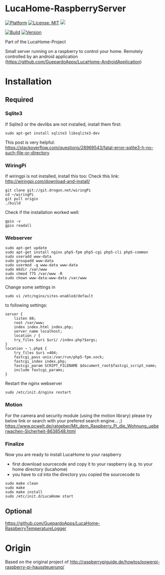 # LucaHome-RaspberryServer

[![Platform](https://img.shields.io/badge/platform-Raspberry-blue.svg)](https://www.raspberrypi.org/)
[![License: MIT](https://img.shields.io/badge/License-MIT-blue.svg)](https://opensource.org/licenses/MIT)
<a target="_blank" href="https://www.paypal.me/GuepardoApps" title="Donate using PayPal"><img src="https://img.shields.io/badge/paypal-donate-blue.svg" /></a>

[![Build](https://img.shields.io/badge/build-WIP-yellow.svg)](https://github.com/Gu3pardo/LucaHome-RaspberryServer/tree/develop)
[![Version](https://img.shields.io/badge/version-v6.0.0.180708alpha7-blue.svg)](https://github.com/Gu3pardo/LucaHome-RaspberryServer/tree/develop)

Part of the LucaHome-Project

Small server running on a raspberry to control your home.
Remotely controlled by an android application (https://github.com/GuepardoApps/LucaHome-AndroidApplication)

# Installation

## Required

### Sqlite3
If Sqlite3 or the devlibs are not installed, install them first:
```
sudo apt-get install sqlite3 libsqlite3-dev
```
This post is very helpful: https://stackoverflow.com/questions/28969543/fatal-error-sqlite3-h-no-such-file-or-directory

### WiringPi
If wiringpi is not installed, install this too:
Check this link: http://wiringpi.com/download-and-install/
```
git clone git://git.drogon.net/wiringPi
cd ~/wiringPi
git pull origin
./build
```
Check if the installation worked well:
```
gpio -v
gpio readall
```

### Webserver
```
sudo apt-get update
sudo apt-get install nginx php5-fpm php5-cgi php5-cli php5-common
sudo useradd www-data
sudo groupadd www-data
sudo usermod -g www-data www-data
sudo mkdir /var/www
sudo chmod 775 /var/www -R
sudo chown www-data:www-data /var/www 
```

Change some settings in
```
sudo vi /etc/nginx/sites-enabled/default 
```
to following settings:
```
server {
	listen 80;
	root /var/www;
	index index.html index.php;
	server_name localhost;
	location / {
	try_files $uri $uri/ /index.php?$args;
}
location ~ \.php$ {
	try_files $uri =404;
	fastcgi_pass unix:/var/run/php5-fpm.sock;
	fastcgi_index index.php;
	fastcgi_param SCRIPT_FILENAME $document_root$fastcgi_script_name;
	include fastcgi_params;
} 
```

Restart the nginx webserver
```
sudo /etc/init.d/nginx restart 
```

### Motion
For the camera and security module (using the motion library) please try below link or search with your prefered search engine... ;)
https://www.pcwelt.de/ratgeber/Mit_dem_Raspberry_Pi_die_Wohnung_ueberwachen-Sicherheit-8638548.html

### Finalize

Now you are ready to install LucaHome to your raspberry
- first download sourcecode and copy it to your raspberry (e.g. to your home directory (lucahome)
- you have to cd into the directory you copied the sourcecode to
```
sudo make clean
sudo make
sudo make install
sudo /etc/init.d/LucaHome start 
```

## Optional

https://github.com/GuepardoApps/LucaHome-RaspberryTemperatureLogger

# Origin
Based on the original project of http://raspberrypiguide.de/howtos/powerpi-raspberry-pi-haussteuerung/